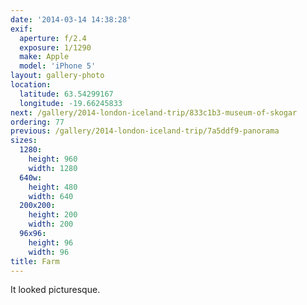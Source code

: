 ```yaml
---
date: '2014-03-14 14:38:28'
exif:
  aperture: f/2.4
  exposure: 1/1290
  make: Apple
  model: 'iPhone 5'
layout: gallery-photo
location:
  latitude: 63.54299167
  longitude: -19.66245833
next: /gallery/2014-london-iceland-trip/833c1b3-museum-of-skogar
ordering: 77
previous: /gallery/2014-london-iceland-trip/7a5ddf9-panorama
sizes:
  1280:
    height: 960
    width: 1280
  640w:
    height: 480
    width: 640
  200x200:
    height: 200
    width: 200
  96x96:
    height: 96
    width: 96
title: Farm
---
```


It looked picturesque.
